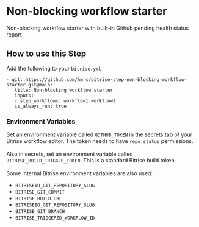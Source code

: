 # Non-blocking workflow starter

Non-blocking workflow starter with built-in Github pending health status report

## How to use this Step

Add the following to your `bitrise.yml`
```
- git::https://github.com/hmrc/bitrise-step-non-blocking-workflow-starter.git@main:
   title: Non-blocking workflow starter
   inputs:
   - step_workflows: workflow1 workflow2
   is_always_run: true
```

### Environment Variables

Set an environment variable called `GITHUB_TOKEN` in the secrets tab of your Bitrise workflow editor. The token needs to have `repo:status` permissions.
\
\
Also in secrets, set an environment variable called `BITRISE_BUILD_TRIGGER_TOKEN`. This is a standard Bitrise build token.
\
\
Some internal Bitrise environment variables are also used:
* `BITRISEIO_GIT_REPOSITORY_SLUG`
* `BITRISE_GIT_COMMIT`
* `BITRISE_BUILD_URL`
* `BITRISEIO_GIT_REPOSITORY_SLUG`
* `BITRISE_GIT_BRANCH`
* `BITRISE_TRIGGERED_WORKFLOW_ID`
